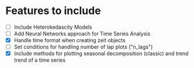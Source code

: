 # Features to include
- [ ] Include Heterokedascity Models
- [ ] Add Neural Networks approach for Time Series Analysis
- [X] Handle time format when creating zeit objects
- [ ] Set conditions for handling number of lap plots ("n_lags")
- [X] Include methods for plotting seasonal decomposition (classic) and trend trend of a time series 